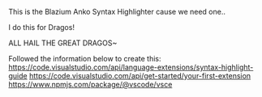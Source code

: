 This is the Blazium Anko Syntax Highlighter cause we need one..

I do this for Dragos!


ALL HAIL THE GREAT DRAGOS~


Followed the information below to create this:
https://code.visualstudio.com/api/language-extensions/syntax-highlight-guide
https://code.visualstudio.com/api/get-started/your-first-extension
https://www.npmjs.com/package/@vscode/vsce